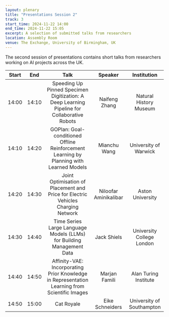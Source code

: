```yaml
---
layout: plenary
title: "Presentations Session 2"
track: 3
start_time: 2024-11-22 14:00
end_time: 2024-11-22 15:05
excerpt: A selection of submitted talks from researchers
location: Assembly Room
venue: The Exchange, University of Birmingham, UK
---
```



The second session of presentations contains short talks from researchers working on AI projects across the UK.

| Start   | End    | Talk                                                                                           | Speaker                | Institution |
|  :----: | :----: |   :----:                                                                                       |   :----:               |   :----:    |
| 14:00   | 14:10  | Speeding Up Pinned Specimen Digitization: A Deep Learning Pipeline for Collaborative Robots    | Naifeng	Zhang          | Natural History Museum    |
| 14:10   | 14:20  | GOPlan: Goal-conditioned Offline Reinforcement Learning by Planning with Learned Models        | Mianchu	Wang           | University of Warwick     |
| 14:20   | 14:30  | Joint Optimisation of Placement and Price for Electric Vehicles Charging Network               | Niloofar Aminikalibar  | Aston University          |
| 14:30   | 14:40  | Time Series Large Language Models (LLMs) for Building Management Data                          | Jack	Shiels           | University College London |
| 14:40   | 14:50  | Affinity-VAE: Incorporating Prior Knowledge in Representation Learning from Scientific Images  | Marjan Famili          | Alan Turing Institute     |
| 14:50   | 15:00  | Cat Royale                                                                                     | Eike	Schneiders       | University of Southampton |
